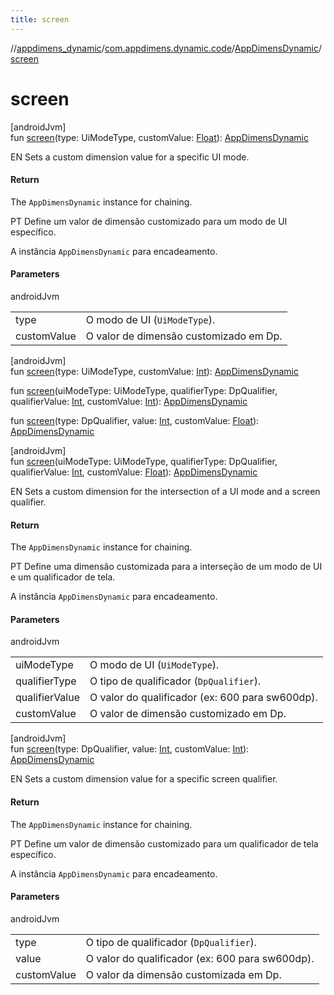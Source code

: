 ```yaml
---
title: screen
---
```

//[appdimens_dynamic](../../../index.html)/[com.appdimens.dynamic.code](../index.html)/[AppDimensDynamic](index.html)/[screen](screen.html)



# screen



[androidJvm]\
fun [screen](screen.html)(type: UiModeType, customValue: [Float](https://kotlinlang.org/api/core/kotlin-stdlib/kotlin/-float/index.html)): [AppDimensDynamic](index.html)



EN Sets a custom dimension value for a specific UI mode.



#### Return



The `AppDimensDynamic` instance for chaining.



PT Define um valor de dimensão customizado para um modo de UI específico.



A instância `AppDimensDynamic` para encadeamento.



#### Parameters


androidJvm

| | |
|---|---|
| type | O modo de UI (`UiModeType`). |
| customValue | O valor de dimensão customizado em Dp. |





[androidJvm]\
fun [screen](screen.html)(type: UiModeType, customValue: [Int](https://kotlinlang.org/api/core/kotlin-stdlib/kotlin/-int/index.html)): [AppDimensDynamic](index.html)

fun [screen](screen.html)(uiModeType: UiModeType, qualifierType: DpQualifier, qualifierValue: [Int](https://kotlinlang.org/api/core/kotlin-stdlib/kotlin/-int/index.html), customValue: [Int](https://kotlinlang.org/api/core/kotlin-stdlib/kotlin/-int/index.html)): [AppDimensDynamic](index.html)

fun [screen](screen.html)(type: DpQualifier, value: [Int](https://kotlinlang.org/api/core/kotlin-stdlib/kotlin/-int/index.html), customValue: [Float](https://kotlinlang.org/api/core/kotlin-stdlib/kotlin/-float/index.html)): [AppDimensDynamic](index.html)





[androidJvm]\
fun [screen](screen.html)(uiModeType: UiModeType, qualifierType: DpQualifier, qualifierValue: [Int](https://kotlinlang.org/api/core/kotlin-stdlib/kotlin/-int/index.html), customValue: [Float](https://kotlinlang.org/api/core/kotlin-stdlib/kotlin/-float/index.html)): [AppDimensDynamic](index.html)



EN Sets a custom dimension for the intersection of a UI mode and a screen qualifier.



#### Return



The `AppDimensDynamic` instance for chaining.



PT Define uma dimensão customizada para a interseção de um modo de UI e um qualificador de tela.



A instância `AppDimensDynamic` para encadeamento.



#### Parameters


androidJvm

| | |
|---|---|
| uiModeType | O modo de UI (`UiModeType`). |
| qualifierType | O tipo de qualificador (`DpQualifier`). |
| qualifierValue | O valor do qualificador (ex: 600 para sw600dp). |
| customValue | O valor de dimensão customizado em Dp. |





[androidJvm]\
fun [screen](screen.html)(type: DpQualifier, value: [Int](https://kotlinlang.org/api/core/kotlin-stdlib/kotlin/-int/index.html), customValue: [Int](https://kotlinlang.org/api/core/kotlin-stdlib/kotlin/-int/index.html)): [AppDimensDynamic](index.html)



EN Sets a custom dimension value for a specific screen qualifier.



#### Return



The `AppDimensDynamic` instance for chaining.



PT Define um valor de dimensão customizado para um qualificador de tela específico.



A instância `AppDimensDynamic` para encadeamento.



#### Parameters


androidJvm

| | |
|---|---|
| type | O tipo de qualificador (`DpQualifier`). |
| value | O valor do qualificador (ex: 600 para sw600dp). |
| customValue | O valor da dimensão customizada em Dp. |



